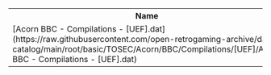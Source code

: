 <table>
<tr><th>Name</th><th>Size</th></tr>
<tr><td>
[Acorn BBC - Compilations - [UEF].dat](https://raw.githubusercontent.com/open-retrogaming-archive/dat-catalog/main/root/basic/TOSEC/Acorn/BBC/Compilations/[UEF]/Acorn BBC - Compilations - [UEF].dat)
</td><td>1173</td></tr>
</table>
